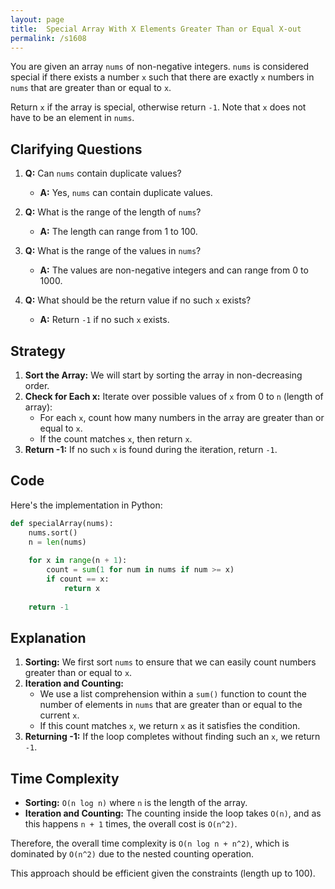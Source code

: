 ```yaml
---
layout: page
title:  Special Array With X Elements Greater Than or Equal X-out
permalink: /s1608
---
```


You are given an array `nums` of non-negative integers. `nums` is considered special if there exists a number `x` such that there are exactly `x` numbers in `nums` that are greater than or equal to `x`.

Return `x` if the array is special, otherwise return `-1`. Note that `x` does not have to be an element in `nums`.

## Clarifying Questions
1. **Q:** Can `nums` contain duplicate values?
   - **A:** Yes, `nums` can contain duplicate values.
   
2. **Q:** What is the range of the length of `nums`?
   - **A:** The length can range from 1 to 100.
  
3. **Q:** What is the range of the values in `nums`?
   - **A:** The values are non-negative integers and can range from 0 to 1000.

4. **Q:** What should be the return value if no such `x` exists?
   - **A:** Return `-1` if no such `x` exists.

## Strategy
1. **Sort the Array:** We will start by sorting the array in non-decreasing order.
2. **Check for Each x:** Iterate over possible values of `x` from 0 to `n` (length of array):
   - For each `x`, count how many numbers in the array are greater than or equal to `x`.
   - If the count matches `x`, then return `x`.
3. **Return -1:** If no such `x` is found during the iteration, return `-1`.

## Code
Here's the implementation in Python:

```python
def specialArray(nums):
    nums.sort()
    n = len(nums)
    
    for x in range(n + 1):
        count = sum(1 for num in nums if num >= x)
        if count == x:
            return x
    
    return -1
```

## Explanation
1. **Sorting:** We first sort `nums` to ensure that we can easily count numbers greater than or equal to `x`.
2. **Iteration and Counting:**
   - We use a list comprehension within a `sum()` function to count the number of elements in `nums` that are greater than or equal to the current `x`.
   - If this count matches `x`, we return `x` as it satisfies the condition.
3. **Returning -1:** If the loop completes without finding such an `x`, we return `-1`.

## Time Complexity
- **Sorting:** `O(n log n)` where `n` is the length of the array.
- **Iteration and Counting:** The counting inside the loop takes `O(n)`, and as this happens `n + 1` times, the overall cost is `O(n^2)`.
  
Therefore, the overall time complexity is `O(n log n + n^2)`, which is dominated by `O(n^2)` due to the nested counting operation.

This approach should be efficient given the constraints (length up to 100).